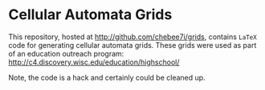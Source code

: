 Cellular Automata Grids
=======================

This repository, hosted at http://github.com/chebee7i/grids, contains
`LaTeX` code for generating cellular automata grids. These grids were used
as part of an education 
outreach program: http://c4.discovery.wisc.edu/education/highschool/

Note, the code is a hack and certainly could be cleaned up.
